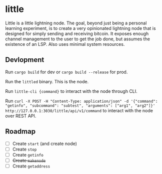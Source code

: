 # little

Little is a little lightning node. The goal, beyond just being a personal learning experiment, is to create a very opinionated lightning node that is designed for simply sending and receiving bitcoin. It exposes enough channel management to the user to get the job done, but assumes the existence of an LSP. Also uses minimal system resources.

## Devlopment

Run `cargo build` for dev or `cargo build --release` for prod.


Run the `littled` binary. This is the node.

Run `little-cli {command}` to interact with the node through CLI.

Run `curl -X POST -H "Content-Type: application/json" -d '{"command": "getinfo", "subcommand": "subtest", "arguments": ["arg1", "arg2"]}' http://127.0.0.1:3030/little/api/v1/command` to interact with the node over REST API.

## Roadmap

- [ ] Create `start` (and create node)
- [ ] Create `stop`
- [ ] Create `getinfo`
- [ ] ~~Create `makenode`~~
- [ ] Create `getaddress`
